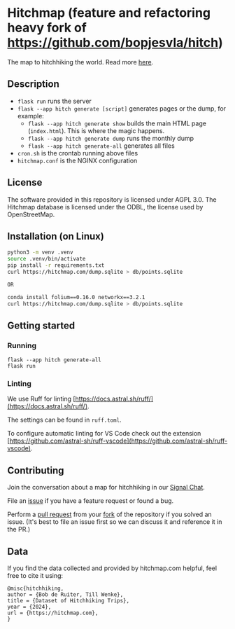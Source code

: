 # Hitchmap (feature and refactoring heavy fork of https://github.com/bopjesvla/hitch)

The map to hitchhiking the world. Read more [here](https://hitchwiki.org/en/Hitchwiki:Maps).


## Description

- `flask run` runs the server
- `flask --app hitch generate [script]` generates pages or the dump, for example:
  - `flask --app hitch generate show` builds the main HTML page (`index.html`). This is where the magic happens.
  - `flask --app hitch generate dump` runs the monthly dump
  - `flask --app hitch generate-all` generates all files
- `cron.sh` is the crontab running above files
- `hitchmap.conf` is the NGINX configuration

## License

The software provided in this repository is licensed under AGPL 3.0. The Hitchmap database is licensed under the ODBL, the license used by OpenStreetMap.

## Installation (on Linux)

```bash
python3 -m venv .venv
source .venv/bin/activate
pip install -r requirements.txt
curl https://hitchmap.com/dump.sqlite > db/points.sqlite

OR

conda install folium==0.16.0 networkx==3.2.1
curl https://hitchmap.com/dump.sqlite > db/points.sqlite
```

## Getting started
### Running

```
flask --app hitch generate-all
flask run
```

### Linting

We use Ruff for linting [https://docs.astral.sh/ruff/](https://docs.astral.sh/ruff/).

The settings can be found in `ruff.toml`.

To configure automatic linting for VS Code check out the extension [https://github.com/astral-sh/ruff-vscode](https://github.com/astral-sh/ruff-vscode).

## Contributing
Join the conversation about a map for hitchhiking in our [Signal Chat](https://signal.group/#CjQKIDyYgIxcOUCEPYu8-JawC_tv1bcgkAhvbISRZkN45MMVEhCtydy3DOOCKEAE_tsR6g9s).

File an [issue](https://github.com/bopjesvla/hitch/issues) if you have a feature request or found a bug.

Perform a [pull request](https://github.com/bopjesvla/hitch/pulls) from your [fork](https://github.com/bopjesvla/hitch/fork) of the repository if you solved an issue. (It's best to file an issue first so we can discuss it and reference it in the PR.)

## Data
If you find the data collected and provided by hitchmap.com helpful, feel free to cite it using:
```
@misc{hitchhiking,
author = {Bob de Ruiter, Till Wenke},
title = {Dataset of Hitchhiking Trips},
year = {2024},
url = {https://hitchmap.com},
}
```

